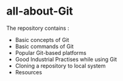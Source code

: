 # all-about-Git
The repository contains :
- Basic concepts of Git
- Basic commands of Git
- Popular Git-based platforms
- Good Industrial Practises while using Git
- Cloning a repository to local system
- Resources 

